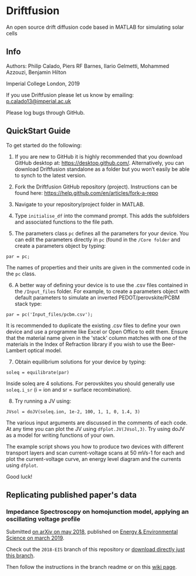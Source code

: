 # Driftfusion
An open source drift diffusion code based in MATLAB for simulating solar cells

## Info
Authors: Philip Calado, Piers RF Barnes, Ilario Gelmetti, Mohammed Azzouzi, Benjamin Hilton

Imperial College London, 2019

If you use Driftfusion please let us know by emailing:
p.calado13@imperial.ac.uk

Please log bugs through GitHub.

## QuickStart Guide

To get started do the following:
 
1.	If you are new to GitHub it is highly recommended that you download GitHub desktop at: https://desktop.github.com/.
Alternatively, you can download Driftfusion standalone as a folder but you won’t easily be able to synch to the latest version.

2.	Fork the Driftfusion GitHub repository (project). Instructions can be found here: https://help.github.com/en/articles/fork-a-repo 

3.	Navigate to your repository/project folder in MATLAB.

4.	Type `initialise_df` into the command prompt. This adds the subfolders and associated functions to the file path.

5.	The parameters class `pc` defines all the parameters for your device. You can edit the parameters directly in `pc` (found in the `/Core folder` and create  a parameters object by typing:
 
`par = pc;`

The  names of properties and their units are given in the commented code in the `pc` class.
	
6. 	A better way of defining your device is to use the .csv files contained in the `/Input_files` folder. For example, to create a parameters object with default parameters to simulate an inverted PEDOT/perovskite/PCBM stack type:

`par = pc('Input_files/pcbm.csv');`

It is recommended to duplicate the existing .csv files to define your own device and use a programme like Excel or Open Office to edit them. Ensure that the material name given in the 'stack' column matches with one of the materials in the Index of Refraction library if you wish to use the Beer-Lambert optical model.

7.	Obtain equilibrium solutions for your device by typing:
 
`soleq = equilibrate(par)`
 
Inside soleq are 4 solutions. For perovskites you should generally use `soleq.i_sr` (i = ion and sr = surface recombination).
 
8.	Try running a JV using:
 
`JVsol = doJV(soleq.ion, 1e-2, 100, 1, 1, 0, 1.4, 3)`
 
The various input arguments are discussed in the comments of each code. At any time you can plot the JV using `dfplot.JV(JVsol,3)`.
Try using doJV as a model for writing functions of your own.

The example script shows you how to produce two devices with different transport layers and scan current-voltage scans at 50 mVs-1 for each and plot the current-voltage curve, an energy level diagram and the currents using `dfplot`.

Good luck!

## Replicating published paper's data

### Impedance Spectroscopy on homojunction model, applying an oscillating voltage profile

Submitted [on arXiv on may 2018](https://arxiv.org/abs/1805.06446), published on [Energy & Environmental Science on march 2019](https://pubs.rsc.org/en/content/articlelanding/2019/ee/c8ee02362j).

Check out the `2018-EIS` branch of this repository or [download directly just this branch](https://github.com/barnesgroupICL/Driftfusion/archive/2018-EIS.zip).

Then follow the instructions in the branch readme or on this [wiki page](https://github.com/barnesgroupICL/Driftfusion/wiki/2018-Impedance-Spectroscopy-on-homojunction-model).

